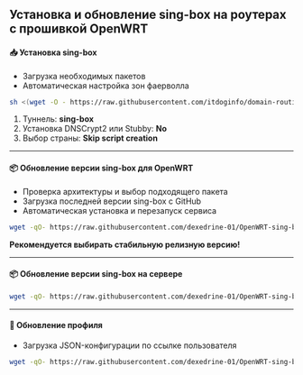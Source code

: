## Установка и обновление sing-box на роутерах с прошивкой OpenWRT

#### 📥 Установка sing-box

- Загрузка необходимых пакетов
- Автоматическая настройка зон фаерволла

```bash
sh <(wget -O - https://raw.githubusercontent.com/itdoginfo/domain-routing-openwrt/master/getdomains-install.sh)
```

1. Туннель: **sing-box**
2. Установка DNSCrypt2 или Stubby: **No**
3. Выбор страны: **Skip script creation**

------------

#### 📦 Обновление версии sing-box для OpenWRT

- Проверка архитектуры и выбор подходящего пакета
- Загрузка последней версии sing-box с GitHub
- Автоматическая установка и перезапуск сервиса

```bash
wget -qO- https://raw.githubusercontent.com/dexedrine-01/OpenWRT-sing-box/main/update_sing-box.sh | sh
```
**Рекомендуется выбирать стабильную релизную версию!**

------------

#### 📦 Обновление версии sing-box на сервере

```bash
wget -qO- https://raw.githubusercontent.com/dexedrine-01/OpenWRT-sing-box/main/update_sing-box_server.sh | sh
```

------------

#### 🔄 Обновление профиля

- Загрузка JSON-конфигурации по ссылке пользователя

```bash
wget -qO- https://raw.githubusercontent.com/dexedrine-01/OpenWRT-sing-box/main/update_config.sh | sh
```
